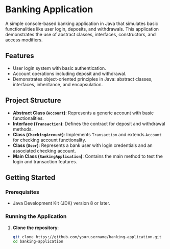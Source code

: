 # Banking Application

A simple console-based banking application in Java that simulates basic functionalities like user login, deposits, and withdrawals. This application demonstrates the use of abstract classes, interfaces, constructors, and access modifiers.

## Features

- User login system with basic authentication.
- Account operations including deposit and withdrawal.
- Demonstrates object-oriented principles in Java: abstract classes, interfaces, inheritance, and encapsulation.

## Project Structure

- **Abstract Class (`Account`)**: Represents a generic account with basic functionalities.
- **Interface (`Transaction`)**: Defines the contract for deposit and withdrawal methods.
- **Class (`CheckingAccount`)**: Implements `Transaction` and extends `Account` for checking account functionality.
- **Class (`User`)**: Represents a bank user with login credentials and an associated checking account.
- **Main Class (`BankingApplication`)**: Contains the main method to test the login and transaction features.

## Getting Started

### Prerequisites

- Java Development Kit (JDK) version 8 or later.

### Running the Application

1. **Clone the repository**:
   ```bash
   git clone https://github.com/yourusername/banking-application.git
   cd banking-application
